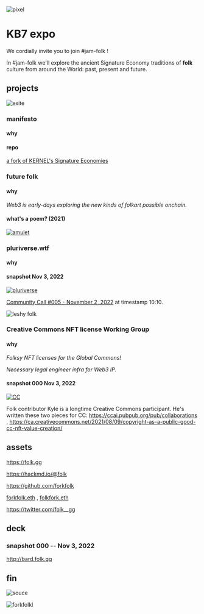 ![pixel](https://i.imgur.com/FC3P5x5.png)

# KB7 expo

We cordially invite you to join #jam-folk !

In #jam-folk we'll explore the ancient Signature Economy traditions of **folk** culture from around the World: past, present and future.

## projects

![exite](https://i.imgur.com/a6EJRMe.png)

### manifesto

#### why



#### repo

[a fork of KERNEL's Signature Economies](https://github.com/forkfolk/manifesto) 

### future folk

#### why

*Web3 is early-days exploring the new kinds of folkart possible onchain.*

#### what's a poem? (2021)

[![amulet](https://i.imgur.com/YJbdsvb.png)](https://opensea.io/assets/ethereum/0xdf5b5ee15cc96ba7d0cb6bd9b2c0fc4417ab6445/237)

### pluriverse.wtf

#### why



#### snapshot Nov 3, 2022

[![pluriverse](https://i.imgur.com/oSs7wty.png)](https://pluriverse.wtf)

[Community Call #005 - November 2, 2022](https://vimeo.com/766561431/2e81b8aa0f) at timestamp 10:10.

![leshy folk](https://i.imgur.com/z3h062f.jpg)

### Creative Commons NFT license Working Group

#### why 

*Folksy NFT licenses for the Global Commons!*

*Necessary legal engineer infra for Web3 IP.*

#### snapshot 000 Nov 3, 2022

[![CC](https://i.imgur.com/0WF8tWj.jpg)](https://twitter.com/lessig/status/1587969058774798336)

Folk contributor Kyle is a longtime Creative Commons participant. He's written these two pieces for CC: https://ccai.pubpub.org/pub/collaborations , https://ca.creativecommons.net/2021/08/09/copyright-as-a-public-good-cc-nft-value-creation/

## assets

https://folk.gg

https://hackmd.io/@folk

https://github.com/forkfolk

[forkfolk.eth](https://etherscan.io/enslookup-search?search=forkfolk.eth) , [folkfork.eth](https://etherscan.io/enslookup-search?search=folkfork.eth)

https://twitter.com/folk__gg

## deck

### snapshot 000 -- Nov 3, 2022

http://bard.folk.gg

## fin

![souce](https://i.imgur.com/9zKQLf9.jpg)

![forkfolkl](https://i.imgur.com/alDUTaN.png)
